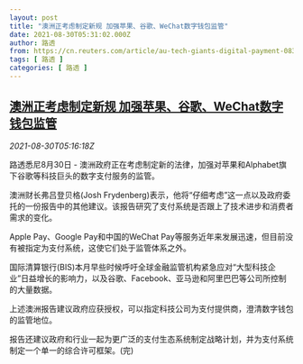 ```yaml
---
layout: post
title: "澳洲正考虑制定新规 加强苹果、谷歌、WeChat数字钱包监管"
date: 2021-08-30T05:31:02.000Z
author: 路透
from: https://cn.reuters.com/article/au-tech-giants-digital-payment-0830-idCNKBS2FV09Y
tags: [ 路透 ]
categories: [ 路透 ]
---
```

<!--1630301462000-->
[澳洲正考虑制定新规 加强苹果、谷歌、WeChat数字钱包监管](https://cn.reuters.com/article/au-tech-giants-digital-payment-0830-idCNKBS2FV09Y)
------

<div>
<div><i>2021-08-30T05:16:18Z</i></div><p>路透悉尼8月30日 - 澳洲政府正在考虑制定新的法律，加强对苹果和Alphabet旗下谷歌等科技巨头的数字支付服务的监管。</p><p>澳洲财长弗吕登贝格(Josh Frydenberg)表示，他将“仔细考虑”这一点以及政府委托的一份报告中的其他建议。该报告研究了支付系统是否跟上了技术进步和消费者需求的变化。</p><p>Apple Pay、Google Pay和中国的WeChat Pay等服务近年来发展迅速，但目前没有被指定为支付系统，这使它们处于监管体系之外。</p><p>国际清算银行(BIS)本月早些时候呼吁全球金融监管机构紧急应对“大型科技企业”日益增长的影响力，以及谷歌、Facebook、亚马逊和阿里巴巴等公司所控制的大量数据。</p><p>上述澳洲报告建议政府应获授权，可以指定科技公司为支付提供商，澄清数字钱包的监管地位。</p><p>报告还建议政府和行业一起为更广泛的支付生态系统制定战略计划，并为支付系统制定一个单一的综合许可框架。(完)</p>
</div>
